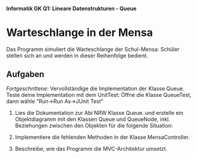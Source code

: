 #### Informatik GK Q1: Lineare Datenstrukturen - Queue

# Warteschlange in der Mensa

Das Programm simuliert die Warteschlange der Schul-Mensa: Schüler stellen sich an und werden in dieser Reihenfolge bedient.

## Aufgaben

*Fortgeschrittene*: Vervollständige die Implementation der Klasse Queue.
Teste deine Implementation mit dem UnitTest: Öffne die Klasse QueueTest, dann wähle "Run->Run As->JUnit Test"

1. Lies die Dokumentation zur Abi NRW Klasse Queue. und erstelle ein Objektdiagramm mit den Klassen Queue und QueueNode, inkl. Beziehungen zwischen den Objekten für die folgende Situation:

2. Implementiere die fehlenden Methoden in der Klasse MensaController.

3. Beschreibe, wie das Programm die MVC-Architektur umsetzt.

